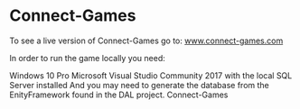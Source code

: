 # Connect-Games
To see a live version of Connect-Games go to:  www.connect-games.com

In order to run the game locally you need:

Windows 10 Pro
Microsoft Visual Studio Community 2017 with the local SQL Server installed
And you may need to generate the database from the EnityFramework found in the DAL project.
Connect-Games
